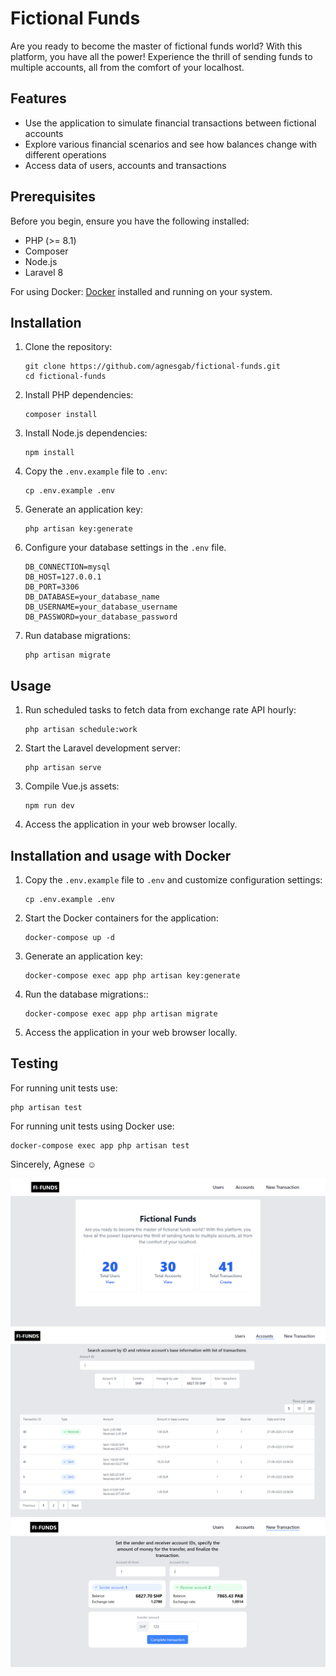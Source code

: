 # Fictional Funds

Are you ready to become the master of fictional funds world? With this platform, you have all the power! Experience the thrill of sending funds to multiple accounts, all from the comfort of your localhost.

## Features

- Use the application to simulate financial transactions between fictional accounts
- Explore various financial scenarios and see how balances change with different operations
- Access data of users, accounts and transactions

## Prerequisites

Before you begin, ensure you have the following installed:

- PHP (>= 8.1)
- Composer
- Node.js
- Laravel 8

For using Docker:
[Docker](https://www.docker.com/) installed and running on your system.

## Installation

1. Clone the repository:
   ```
   git clone https://github.com/agnesgab/fictional-funds.git
   cd fictional-funds
   ```

2. Install PHP dependencies:
   ```
   composer install
   ```

3. Install Node.js dependencies:
   ```
   npm install
   ```

4. Copy the `.env.example` file to `.env`:
   ```
   cp .env.example .env
   ```

5. Generate an application key:
   ```
   php artisan key:generate
   ```

6. Configure your database settings in the `.env` file.
   ```
   DB_CONNECTION=mysql
   DB_HOST=127.0.0.1
   DB_PORT=3306
   DB_DATABASE=your_database_name
   DB_USERNAME=your_database_username
   DB_PASSWORD=your_database_password
   ```

7. Run database migrations:
   ```
   php artisan migrate
   ```

## Usage

1. Run scheduled tasks to fetch data from exchange rate API hourly:
   ```
   php artisan schedule:work
   ```

2. Start the Laravel development server:
   ```
   php artisan serve
   ```

3. Compile Vue.js assets:
   ```
   npm run dev
   ```

4. Access the application in your web browser locally.

## Installation and usage with Docker

1. Copy the `.env.example` file to `.env` and customize configuration settings:
   ```
   cp .env.example .env
   ```

2. Start the Docker containers for the application:
   ```
   docker-compose up -d
   ```

3. Generate an application key:
   ```
   docker-compose exec app php artisan key:generate
   ```

4. Run the database migrations::
   ```
   docker-compose exec app php artisan migrate
   ```

5. Access the application in your web browser locally.

## Testing

For running unit tests use:
```
php artisan test
```

For running unit tests using Docker use:
```
docker-compose exec app php artisan test
```

Sincerely, Agnese :relaxed:

![Fictional Funds Homepage](home.png) 
![Fictional Funds Accounts](accounts.png)
![Fictional Funds Transaction](transaction.png)

